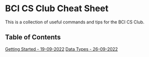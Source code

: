 # BCI CS Club Cheat Sheet

This is a collection of useful commands and tips for the BCI CS Club.

## Table of Contents

[Getting Started - 19-09-2022](Lessons/Day%201%20-%20Getting%20Started%20-%2019-09-2022.md)
[Data Types - 26-09-2022](Lessons/Day%202%20-%20Data%20Types%20-%2026-09-2022.md)

